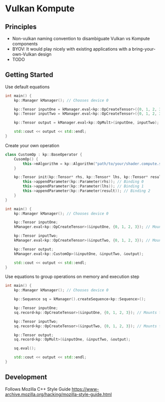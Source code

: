 # Vulkan Kompute

## Principles

* Non-vulkan naming convention to disambiguate Vulkan vs Kompute components
* BYOV: It would play nicely with existing applications with a bring-your-own-Vulkan design
* TODO

## Getting Started

Use default equations

```c++
int main() {
    kp::Manager kManager(); // Chooses device 0 

    kp::Tensor inputOne = kManager.eval<kp::OpCreateTensor>({0, 1, 2, 3}); // Mounts to device and binds to 0
    kp::Tensor inputTwo = kManager.eval<kp::OpCreateTensor>({0, 1, 2, 3}); // Mounts to device and binds to 1

    kp::Tensor output = kManager.eval<kp::OpMult>(inputOne, inputTwo);

    std::cout << output << std::endl;
}
```

Create your own operation

```c++
class CustomOp : kp::BaseOperator {
    CusomOp() {
        this->mAlgorithm = kp::Algorithm("path/to/your/shader.compute.spv")
    }

    kp::Tensor init(kp::Tensor* rhs, kp::Tensor* lhs, kp::Tensor* result) override {
        this->appendParameter(kp::Parameter(rhs)); // Binding 0
        this->appendParameter(kp::Parameter(lhs)); // Binding 1
        this->appendParameter(kp::Parameter(result)); // Binding 2
    }
}

int main() {
    kp::Manager kManager(); // Chooses device 0 

    kp::Tensor inputOne; 
    kManager.eval<kp::OpCreateTensor>(&inputOne, {0, 1, 2, 3}); // Mounts to device and binds to 0

    kp::Tensor inputTwo;
    kManager.eval<kp::OpCreateTensor>(&inputTwo, {0, 1, 2, 3}); // Mounts to device and binds to 1

    kp::Tensor output;
    kManager.eval<kp::CustomOp>(&inputOne, &inputTwo, &output);

    std::cout << output << std::endl;
}
```

Use equations to group operations on memory and execution step

```c++
int main() {
    kp::Manager kManager(); // Chooses device 0 

    kp::Sequence sq = kManager().createSequence<kp::Sequence>();

    kp::Tensor inputOne; 
    sq.record<kp::OpCreateTensor>(&inputOne, {0, 1, 2, 3}); // Mounts to device and binds to 0

    kp::Tensor inputTwo;
    sq.record<kp::OpCreateTensor>(&inputTwo, {0, 1, 2, 3}); // Mounts to device and binds to 1

    kp::Tensor output;
    sq.record<kp::OpMult>(&inputOne, &inputTwo, &output);

    sq.eval();

    std::cout << output << std::endl;
}
```


## Development

Follows Mozilla C++ Style Guide https://www-archive.mozilla.org/hacking/mozilla-style-guide.html

